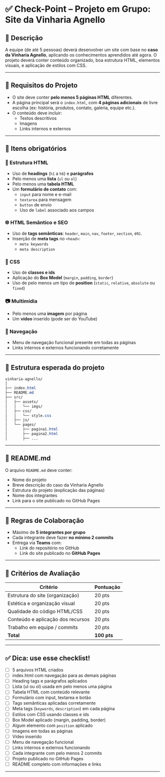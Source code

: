 # ✅ Check-Point – Projeto em Grupo: Site da Vinharia Agnello

## 🧠 Descrição

A equipe (de até 5 pessoas) deverá desenvolver um site com base no **caso da Vinharia Agnello**, aplicando os conhecimentos aprendidos até agora. O projeto deverá conter conteúdo organizado, boa estrutura HTML, elementos visuais, e aplicação de estilos com CSS.

---

## 📌 Requisitos do Projeto

- O site deve conter **pelo menos 5 páginas HTML** diferentes.
- A página principal será o `index.html`, com **4 páginas adicionais** de livre escolha (ex: história, produtos, contato, galeria, equipe etc.).
- O conteúdo deve incluir:
  - Textos descritivos
  - Imagens
  - Links internos e externos

---

## 🔧 Itens obrigatórios

### 📄 Estrutura HTML
- Uso de **headings** (`h1` a `h6`) e **parágrafos**
- Pelo menos uma **lista** (`ul` ou `ol`)
- Pelo menos uma **tabela HTML**
- Um **formulário de contato** com:
  - `input` para nome e e-mail
  - `textarea` para mensagem
  - `button` de envio
  - Uso de `label` associado aos campos

### 🌐 HTML Semântico e SEO
- Uso de **tags semânticas**: `header`, `main`, `nav`, `footer`, `section`, etc.
- Inserção de **meta tags** no `<head>`:
  - `meta keywords`
  - `meta description`

### 🎨 CSS
- Uso de **classes e ids**
- Aplicação do **Box Model** (`margin`, `padding`, `border`)
- Uso de pelo menos um tipo de **position** (`static`, `relative`, `absolute` ou `fixed`)

### 📷 Multimídia
- Pelo menos uma **imagem** por página
- Um **vídeo** inserido (pode ser do YouTube)

### 🧭 Navegação
- Menu de navegação funcional presente em todas as páginas
- Links internos e externos funcionando corretamente

---

## 📁 Estrutura esperada do projeto

```css
vinharia-agnello/
│
├── index.html
├── README.md
├── src/
│   ├── assets/
│   │   └── imgs/
│   ├── css/
│   │   └── style.css
│   ├── js/
│   └── pages/
│       ├── pagina1.html
│       ├── pagina2.html
│       ├── ...
```
---

## 📄 README.md

O arquivo `README.md` deve conter:
- Nome do projeto
- Breve descrição do caso da Vinharia Agnello
- Estrutura do projeto (explicação das páginas)
- Nome dos integrantes
- Link para o site publicado no GitHub Pages

---

## 👥 Regras de Colaboração

- Máximo de **5 integrantes por grupo**
- Cada integrante deve fazer **no mínimo 2 commits**
- Entrega via **Teams** com:
  - Link do repositório no GitHub
  - Link do site publicado no **GitHub Pages**

---

## 🧪 Critérios de Avaliação

| Critério                         | Pontuação |
|----------------------------------|-----------|
| Estrutura do site (organização) | 20 pts    |
| Estética e organização visual   | 20 pts    |
| Qualidade do código HTML/CSS    | 20 pts    |
| Conteúdo e aplicação dos recursos | 20 pts  |
| Trabalho em equipe / commits     | 20 pts    |
| **Total**                        | **100 pts** |

---

## ✅ Dica: use esse checklist!

- [ ] 5 arquivos HTML criados
- [ ] index.html com navegação para as demais páginas
- [ ] Heading tags e parágrafos aplicados
- [ ] Lista (ul ou ol) usada em pelo menos uma página
- [ ] Tabela HTML com conteúdo relevante
- [ ] Formulário com input, textarea e botão
- [ ] Tags semânticas aplicadas corretamente
- [ ] Meta tags (`keywords`, `description`) em cada página
- [ ] Estilos com CSS usando classes e ids
- [ ] Box Model aplicado (margin, padding, border)
- [ ] Algum elemento com `position` aplicado
- [ ] Imagens em todas as páginas
- [ ] Vídeo inserido
- [ ] Menu de navegação funcional
- [ ] Links internos e externos funcionando
- [ ] Cada integrante com pelo menos 2 commits
- [ ] Projeto publicado no GitHub Pages
- [ ] README completo com informações e links

---